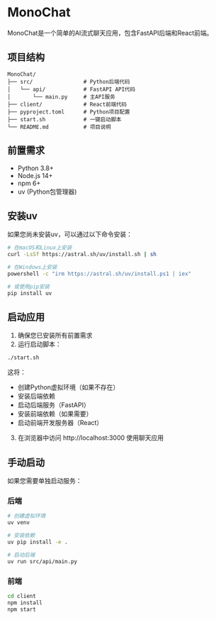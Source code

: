 # MonoChat

MonoChat是一个简单的AI流式聊天应用，包含FastAPI后端和React前端。

## 项目结构

```
MonoChat/
├── src/                # Python后端代码
│   └── api/            # FastAPI API代码
│       └── main.py     # 主API服务
├── client/             # React前端代码
├── pyproject.toml      # Python项目配置
├── start.sh            # 一键启动脚本
└── README.md           # 项目说明
```

## 前置需求

- Python 3.8+
- Node.js 14+
- npm 6+
- uv (Python包管理器)

## 安装uv

如果您尚未安装uv，可以通过以下命令安装：

```bash
# 在macOS和Linux上安装
curl -LsSf https://astral.sh/uv/install.sh | sh

# 在Windows上安装
powershell -c "irm https://astral.sh/uv/install.ps1 | iex"

# 或使用pip安装
pip install uv
```

## 启动应用

1. 确保您已安装所有前置需求
2. 运行启动脚本：

```bash
./start.sh
```

这将：
- 创建Python虚拟环境（如果不存在）
- 安装后端依赖
- 启动后端服务（FastAPI）
- 安装前端依赖（如果需要）
- 启动前端开发服务器（React）

3. 在浏览器中访问 http://localhost:3000 使用聊天应用

## 手动启动

如果您需要单独启动服务：

### 后端

```bash
# 创建虚拟环境
uv venv

# 安装依赖
uv pip install -e .

# 启动后端
uv run src/api/main.py
```

### 前端

```bash
cd client
npm install
npm start
```
